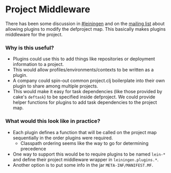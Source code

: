 # Project Middleware

There has been some discussion in [#leiningen](http://lazybot.org/logs/#leiningen/2011-11-16) and on the [mailing list](http://groups.google.com/group/leiningen/browse_thread/thread/4b7cd2a998637ce8) about allowing plugins to modify the defproject map. This basically makes plugins middleware for the project.

### Why is this useful?

* Plugins could use this to add things like repositories or deployment information to a project.
* This would allow profiles/environments/contexts to be written as a plugin.
* A company could spin-out common project.clj boilerplate into their own plugin to share among multiple projects.
* This would make it easy for task dependencies (like those provided by cake's `deftask`) to be specified inside defproject. We could provide helper functions for plugins to add task dependencies to the project map.

### What would this look like in practice?

* Each plugin defines a function that will be called on the project map sequentially in the order plugins were required.
  * Classpath ordering seems like the way to go for determining precedence
* One way to support this would be to require plugins to be named `lein-*` and define their project middleware wrapper in `leiningen.plugins.*`.
* Another option is to put some info in the jar `META-INF/MANIFEST.MF`.